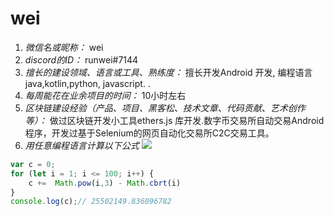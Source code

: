 # wei

1. *微信名或昵称：* wei
2. *discord的ID：* runwei#7144
3. *擅长的建设领域、语言或工具、熟练度：* 擅长开发Android 开发, 编程语言java,kotlin,python, javascript. .
4. *每周能花在业余项目的时间：* 10小时左右
5. *区块链建设经验（产品、项目、黑客松、技术文章、代码贡献、艺术创作等）：* 做过区块链开发小工具ethers.js 库开发.数字币交易所自动交易Android 程序，开发过基于Selenium的网页自动化交易所C2C交易工具。
6. *用任意编程语言计算以下公式*
![](https://latex.codecogs.com/svg.image?\sum_{n=1}^{100}\left&space;(n^{3}-\sqrt[3]{n}&space;\right&space;))

```js
var c = 0;
for (let i = 1; i <= 100; i++) {
    c +=  Math.pow(i,3) - Math.cbrt(i)      
}
console.log(c);// 25502149.836096782
```
